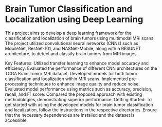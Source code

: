 # Brain Tumor Classification and Localization using Deep Learning
This project aims to develop a deep learning framework for the classification and localization of brain tumors using multimodal MRI scans. The project utilized convolutional neural networks (CNNs) such as MobileNet, ResNet-101, and NASNet-Mobile, along with a RESUNET architecture, to detect and classify brain tumors from MRI images.

Key Features:
Utilized transfer learning to enhance model accuracy and efficiency.
Evaluated the performance of different CNN architectures on the TCGA Brain Tumor MRI dataset.
Developed models for both tumor classification and localization within MRI scans.
Implemented pre-processing techniques to enhance image quality and reduce noise.
Evaluated model performance using metrics such as accuracy, precision, recall, and F1 score.
Compared the proposed approach with existing methodologies, demonstrating superior performance.
Getting Started:
To get started with using the developed models for brain tumor classification and localization, follow the instructions in the respective directories. Ensure that the necessary dependencies are installed and the dataset is accessible.
